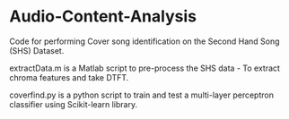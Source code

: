 # Audio-Content-Analysis

Code for performing Cover song identification on the Second Hand Song (SHS) Dataset. 

extractData.m is a Matlab script to pre-process the SHS data - To extract chroma features and take DTFT.  

coverfind.py is a python script to train and test a multi-layer perceptron classifier using Scikit-learn library. 


